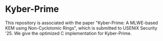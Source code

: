 # Kyber-Prime
This repository is associated with the paper "Kyber-Prime: A MLWE-based KEM using Non-Cyclotomic Rings", which is submitted to USENIX Security '25. We give the optimized C implementation for Kyber-Prime.
